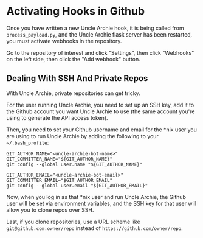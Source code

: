 # Activating Hooks in Github

Once you have written a new Uncle Archie hook, it is being called 
from `process_payload.py`, and the Uncle Archie flask server has 
been restarted, you must activate webhooks in the repository.

Go to the repository of interest and click "Settings", 
then click "Webhooks" on the left side, then click the
"Add webhook" button.


## Dealing With SSH And Private Repos

With Uncle Archie, private repositories can get tricky.

For the user running Uncle Archie, you need to set up 
an SSH key, add it to the Github account you want Uncle
Archie to use (the same account you're using to generate
the API access token).

Then, you need to set your Github username and email for 
the \*nix user you are using to run Uncle Archie by adding
the following to your `~/.bash_profile`:

```
GIT_AUTHOR_NAME="<uncle-archie-bot-name>"
GIT_COMMITTER_NAME="${GIT_AUTHOR_NAME}"
git config --global user.name "${GIT_AUTHOR_NAME}"

GIT_AUTHOR_EMAIL="<uncle-archie-bot-email>"
GIT_COMMITTER_EMAIL="$GIT_AUTHOR_EMAIL"
git config --global user.email "${GIT_AUTHOR_EMAIL}"
```

Now, when you log in as that \*nix user and run Uncle Archie,
the Github user will be set via environment variables, and
the SSH key for that user will allow you to clone repos
over SSH.

Last, if you clone repositories, use a URL scheme like 
`git@github.com:owner/repo` instead of 
`https://github.com/owner/repo`.

